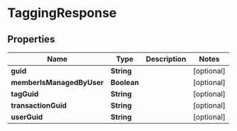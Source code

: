 

# TaggingResponse


## Properties

Name | Type | Description | Notes
------------ | ------------- | ------------- | -------------
**guid** | **String** |  |  [optional]
**memberIsManagedByUser** | **Boolean** |  |  [optional]
**tagGuid** | **String** |  |  [optional]
**transactionGuid** | **String** |  |  [optional]
**userGuid** | **String** |  |  [optional]



